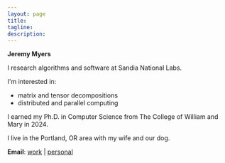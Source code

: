 ```yaml
---
layout: page
title: 
tagline: 
description: 
---
```


**Jeremy Myers**

I research algorithms and software at Sandia National Labs.

I'm interested in:
- matrix and tensor decompositions
- distributed and parallel computing

I earned my Ph.D. in Computer Science from The College of William and Mary in 2024.

I live in the Portland, OR area with my wife and our dog.
 
**Email**: [work](mailto:jermyer@sandia.gov) | [personal](mailto:jeremy.moulton.myers@gmail.com)